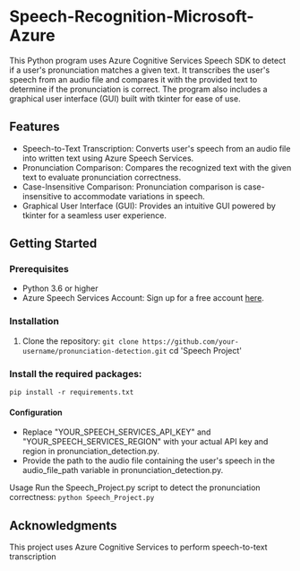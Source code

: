 # Speech-Recognition-Microsoft-Azure
 This Python program uses Azure Cognitive Services Speech SDK to detect if a user's pronunciation matches a given text. It transcribes the user's speech from an audio file and compares it with the provided text to determine if the pronunciation is correct. The program also includes a graphical user interface (GUI) built with tkinter for ease of use.

## Features

- Speech-to-Text Transcription: Converts user's speech from an audio file into written text using Azure Speech Services.
- Pronunciation Comparison: Compares the recognized text with the given text to evaluate pronunciation correctness.
- Case-Insensitive Comparison: Pronunciation comparison is case-insensitive to accommodate variations in speech.
- Graphical User Interface (GUI): Provides an intuitive GUI powered by tkinter for a seamless user experience.

## Getting Started

### Prerequisites

- Python 3.6 or higher
- Azure Speech Services Account: Sign up for a free account [here](https://azure.microsoft.com/en-us/free/cognitive-services/).

### Installation

1. Clone the repository:
`git clone https://github.com/your-username/pronunciation-detection.git`
cd 'Speech Project'

### Install the required packages:
`pip install -r requirements.txt`

#### Configuration
- Replace "YOUR_SPEECH_SERVICES_API_KEY" and "YOUR_SPEECH_SERVICES_REGION" with your actual API key and region in pronunciation_detection.py.
- Provide the path to the audio file containing the user's speech in the audio_file_path variable in pronunciation_detection.py.

Usage
Run the Speech_Project.py script to detect the pronunciation correctness:
`python Speech_Project.py`


## Acknowledgments
This project uses Azure Cognitive Services to perform speech-to-text transcription
